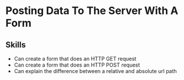 # Posting Data To The Server With A Form


## Skills

- Can create a form that does an HTTP GET request
- Can create a form that does an HTTP POST request
- Can explain the difference between a relative and absolute url path

